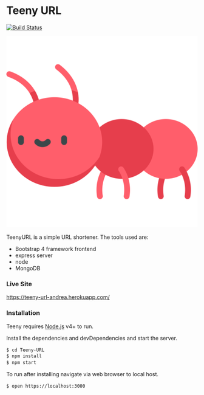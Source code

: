 # Teeny URL

[![Build Status](https://travis-ci.org/joemccann/dillinger.svg?branch=master)](https://travis-ci.org/joemccann/dillinger)

![image](public/assets/img/teeny.svg)

TeenyURL is a simple URL shortener. The tools used are: 
  - Bootstrap 4 framework frontend
  - express server
  - node
  - MongoDB
  
### Live Site
https://teeny-url-andrea.herokuapp.com/

### Installation

Teeny requires [Node.js](https://nodejs.org/) v4+ to run.

Install the dependencies and devDependencies and start the server.

```sh
$ cd Teeny-URL
$ npm install
$ npm start
```

To run after installing navigate via web browser to local host.

```sh
$ open https://localhost:3000
```



